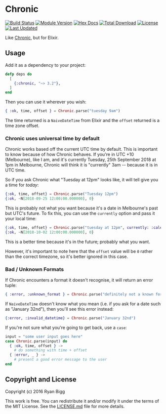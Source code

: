 # Chronic

[![Build Status](https://travis-ci.org/radar/chronic.svg?branch=master)](https://travis-ci.org/radar/chronic)
[![Module Version](https://img.shields.io/hexpm/v/chronic.svg)](https://hex.pm/packages/chronic)
[![Hex Docs](https://img.shields.io/badge/hex-docs-lightgreen.svg)](https://hexdocs.pm/chronic/)
[![Total Download](https://img.shields.io/hexpm/dt/chronic.svg)](https://hex.pm/packages/chronic)
[![License](https://img.shields.io/hexpm/l/chronic.svg)](https://github.com/radar/chronic/blob/master/LICENSE.md)
[![Last Updated](https://img.shields.io/github/last-commit/radar/chronic.svg)](https://github.com/radar/chronic/commits/master)

Like [Chronic](http://rubygems.org/gems/chronic), but for Elixir.

## Usage

Add it as a dependency to your project:

```elixir
defp deps do
  [
    {:chronic, "~> 3.2"},
  ]
end
```

Then you can use it wherever you wish:

```elixir
{ :ok, time, offset } = Chronic.parse("tuesday 9am")
```

The time returned is a `NaiveDateTime` from Elixir and the `offset` returned is a time zone offset.

### Chronic uses universal time by default

Chronic works based off the current UTC time by default. This is important to know because of how Chronic behaves. If you're in UTC +10 (Melbourne), like I am, and it's currently Tuesday, 25th September 2018 at 1pm in Melbourne, Chronic will think it is "currently" 3am -- because it is in UTC time.

So if you ask Chronic what "Tuesday at 12pm" looks like, it will tell give you a time for _today_:

```elixir
{:ok, time, offset} = Chronic.parse("Tuesday 12pm")
{:ok, ~N[2018-09-25 12:00:00.000000], 0}
```

This is probably not what you want because it's a date in Melbourne's past but UTC's future. To fix this, you can use the `currently` option and pass it your local time:

```elixir
{:ok, time, offset} = Chronic.parse("tuesday at 12pm", currently: :calendar.local_time)
{:ok, ~N[2018-10-02 12:00:00.000000], 0}
```

This is a better time because it's in the future; probably what you want.

However, it's important to note here that the `offset` value will be `0` rather than the correct timezone, so it's better ignored in this case.


### Bad / Unknown Formats

If Chronic encounters a format it doesn't recognise, it will return an error tuple:

```elixir
{ :error, :unknown_format } = Chronic.parse("definitely not a known format, no siree")
```

If `NaiveDateTime` doesn't know what you mean (i.e. if you ask for a date such as "January 32nd"), then you'll see this error instead:

```elixir
{:error, :invalid_datetime} = Chronic.parse("January 32nd")
```


If you're not sure what you're going to get back, use a `case`:

```elixir
input = "some user input goes here"
case Chronic.parse(input) do
  { :ok, time, offset } ->
    # do something with time + offset
  { :error, _ } ->
    # present a good error message to the user
end
```

## Copyright and License

Copyright (c) 2016 Ryan Bigg

This work is free. You can redistribute it and/or modify it under the
terms of the MIT License. See the [LICENSE.md](./LICENSE.md) file for more details.
